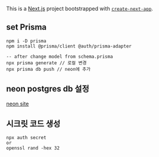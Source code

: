 This is a [Next.js](https://nextjs.org/) project bootstrapped with [`create-next-app`](https://github.com/vercel/next.js/tree/canary/packages/create-next-app).

## set Prisma

```shell
npm i -D prisma
npm install @prisma/client @auth/prisma-adapter

-- after change model from schema.prisma
npx prisma generate // 로컬 변경
npx prisma db push // neon에 추가
```

## neon postgres db 설정

[neon site](https://console.neon.tech/)

## 시크릿 코드 생성

```shell
npx auth secret
or
openssl rand -hex 32
```
